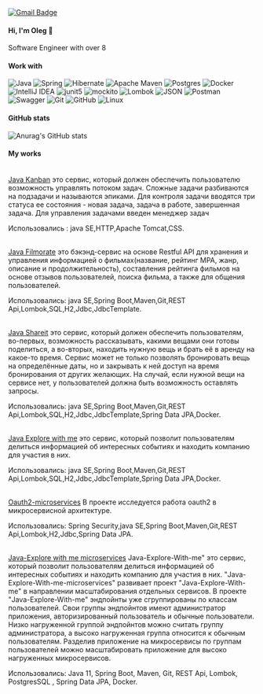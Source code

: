<div id="badges"  align="left">
  <a href="mailto:vasilvedev@mail.ru"><img src="https://img.shields.io/badge/Gmail-red?style=flat&logo=gmail&logoColor=white" alt="Gmail Badge"></img></a>
</div>

#### Hi, I'm Oleg 👋

Software Engineer with over 8

#### Work with
![Java](https://img.shields.io/badge/java-orange.svg?style=for-the-badge&logo=openjdk&logoColor=white)
![Spring](https://img.shields.io/badge/spring-%236DB33F.svg?style=for-the-badge&logo=spring&logoColor=white)
![Hibernate](https://img.shields.io/badge/Hibernate-59666C?style=for-the-badge&logo=Hibernate&logoColor=white)
![Apache Maven](https://img.shields.io/badge/Apache%20Maven-C71A36?style=for-the-badge&logo=Apache%20Maven&logoColor=white)
![Postgres](https://img.shields.io/badge/postgres-%23316192.svg?style=for-the-badge&logo=postgresql&logoColor=white)
![Docker](https://img.shields.io/badge/docker-%230db7ed.svg?style=for-the-badge&logo=docker&logoColor=white)
![IntelliJ IDEA](https://img.shields.io/badge/IntelliJIDEA-000000.svg?style=for-the-badge&logo=intellij-idea&logoColor=white)
![junit5](https://img.shields.io/badge/junit-399b34?style=for-the-badge&logo=junit5&logoColor=white)
![mockito](https://img.shields.io/badge/mockito-399b34?style=for-the-badge&logo=mockito5&logoColor=white)
![Lombok](https://img.shields.io/badge/Lombok-red?style=for-the-badge&logo=Lombok&logoColor=white)
![JSON](https://img.shields.io/badge/json-59666C?style=for-the-badge&logo=json&logoColor=white)
![Postman](https://img.shields.io/badge/Postman-FF6C37?style=for-the-badge&logo=postman&logoColor=white) 
![Swagger](https://img.shields.io/badge/-Swagger-%23Clojure?style=for-the-badge&logo=swagger&logoColor=white)
![Git](https://img.shields.io/badge/git-%23F05033.svg?style=for-the-badge&logo=git&logoColor=white)
![GitHub](https://img.shields.io/badge/github-%23121011.svg?style=for-the-badge&logo=github&logoColor=white)
![Linux](https://img.shields.io/badge/Linux-FCC624?style=for-the-badge&logo=linux&logoColor=black)

#### GitHub stats 

![Anurag's GitHub stats](https://github-readme-stats.vercel.app/api?username=olegfxf&show_icons=true&bg_color=00000000)

#### My works
<br> [Java Kanban](https://github.com/olegfxf/java-kanban)
это сервис, который должен обеспечить пользователю возможность управлять потоком задач. Сложные задачи разбиваются на подзадачи и называются эпиками. Для контроля задачи вводятся три статуса ее состояния - новая задача, задача в работе, завершенная задача. Для управления задачами введен менеджер задач

Использовались : java SE,HTTP,Apache Tomcat,CSS.


<br> [Java Filmorate](https://github.com/olegfxf/java-filmorate)
это бэкэнд-сервис на основе Restful API для хранения и управления информацией о фильмах(название, рейтинг MPA, жанр, описание и продолжительность), составления рейтинга фильмов на основе отзывов пользователей, поиска фильма, а также для общения пользователей.

Использовались: java SE,Spring Boot,Maven,Git,REST Api,Lombok,SQL,H2,Jdbc,JdbcTemplate.

<br> [Java Shareit](https://github.com/olegfxf/java-shareit)
это сервис, который должен обеспечить пользователям, во-первых, возможность рассказывать, какими вещами они готовы поделиться, а во-вторых, находить нужную вещь и брать её в аренду на какое-то время. Сервис может не только позволять бронировать вещь на определённые даты, но и закрывать к ней доступ на время бронирования от других желающих. На случай, если нужной вещи на сервисе нет, у пользователей должна быть возможность оставлять запросы.

Использовались: java SE,Spring Boot,Maven,Git,REST Api,Lombok,SQL,H2,Jdbc,JdbcTemplate,Spring Data JPA,Docker.

<br> [Java Explore with me](https://github.com/olegfxf/java-explore-with-me)
 это сервис, который позволит пользователям делиться информацией об интересных событиях и находить компанию для участия в них.

 Использовались: java SE,Spring Boot,Maven,Git,REST Api,Lombok,SQL,H2,Jdbc,JdbcTemplate,Spring Data JPA,Docker.

 <br> [Oauth2-microservices](https://github.com/olegfxf/oauth2-microservices)
 В проекте исследуется работа oauth2 в микросервисной архитектуре.

Использовались: Spring Security,java SE,Spring Boot,Maven,Git,REST Api,Lombok,H2,Jdbc,Spring Data JPA.

<br> [Java-Explore with me microservices](https://github.com/olegfxf/java-explore-with-me-microservices)
Java-Explore-With-me" это сервис, который позволит пользователям делиться информацией об интересных событиях и находить компанию для участия в них. "Java-Explore-With-me-microservices" развивает проект "Java-Explore-With-me" в направлении масштабирования отдельных сервисов.
В проекте "Java-Explore-With-me" эндпойнты уже сгруппированы по классам пользователей. Свои группы эндпойнтов имеют администратор приложения, авторизированный пользователь и обычные пользователи. Низко нагруженной группой эндпойнтов можно считать группу администратора, а высоко нагруженная группа относится к обычным пользователям. Разделив приложение на микросервисы по группам пользователей можно масштабировать приложение для высоко нагруженных микросервисов.


Использовались: Java 11, Spring Boot, Maven, Git, REST Api, Lombok, PostgresSQL , Spring Data JPA, Docker.
